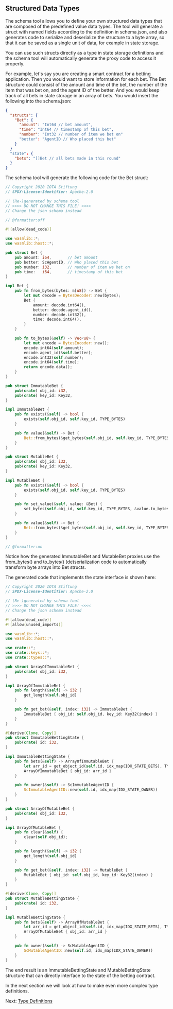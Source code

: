 ## Structured Data Types

The schema tool allows you to define your own structured data types that are composed of
the predefined value data types. The tool will generate a struct with named fields
according to the definition in schema.json, and also generates code to serialize and
deserialize the structure to a byte array, so that it can be saved as a single unit of
data, for example in state storage.

You can use such structs directly as a type in state storage definitions and the schema
tool will automatically generate the proxy code to access it properly.

For example, let's say you are creating a smart contract for a betting application. Then
you would want to store information for each bet. The Bet structure could consist of the
amount and time of the bet, the number of the item that was bet on, and the agent ID of
the better. And you would keep track of all bets in state storage in an array of bets. You
would insert the following into the schema.json:

```json
{
  "structs": {
    "Bet": {
      "amount": "Int64 // bet amount",
      "time": "Int64 // timestamp of this bet",
      "number": "Int32 // number of item we bet on"
      "better": "AgentID // Who placed this bet"
    }
  }
  "state": {
    "bets": "[]Bet // all bets made in this round"
  }
}
```

The schema tool will generate the following code for the Bet struct:

```rust
// Copyright 2020 IOTA Stiftung
// SPDX-License-Identifier: Apache-2.0

// (Re-)generated by schema tool
// >>>> DO NOT CHANGE THIS FILE! <<<<
// Change the json schema instead

// @formatter:off

#![allow(dead_code)]

use wasmlib::*;
use wasmlib::host::*;

pub struct Bet {
    pub amount: i64,       // bet amount
    pub better: ScAgentID, // Who placed this bet
    pub number: i32,       // number of item we bet on
    pub time:   i64,       // timestamp of this bet
}

impl Bet {
    pub fn from_bytes(bytes: &[u8]) -> Bet {
        let mut decode = BytesDecoder::new(bytes);
        Bet {
            amount: decode.int64(),
            better: decode.agent_id(),
            number: decode.int32(),
            time: decode.int64(),
        }
    }

    pub fn to_bytes(&self) -> Vec<u8> {
        let mut encode = BytesEncoder::new();
        encode.int64(self.amount);
        encode.agent_id(&self.better);
        encode.int32(self.number);
        encode.int64(self.time);
        return encode.data();
    }
}

pub struct ImmutableBet {
    pub(crate) obj_id: i32,
    pub(crate) key_id: Key32,
}

impl ImmutableBet {
    pub fn exists(&self) -> bool {
        exists(self.obj_id, self.key_id, TYPE_BYTES)
    }

    pub fn value(&self) -> Bet {
        Bet::from_bytes(&get_bytes(self.obj_id, self.key_id, TYPE_BYTES))
    }
}

pub struct MutableBet {
    pub(crate) obj_id: i32,
    pub(crate) key_id: Key32,
}

impl MutableBet {
    pub fn exists(&self) -> bool {
        exists(self.obj_id, self.key_id, TYPE_BYTES)
    }

    pub fn set_value(&self, value: &Bet) {
        set_bytes(self.obj_id, self.key_id, TYPE_BYTES, &value.to_bytes());
    }

    pub fn value(&self) -> Bet {
        Bet::from_bytes(&get_bytes(self.obj_id, self.key_id, TYPE_BYTES))
    }
}

// @formatter:on
```

Notice how the generated ImmutableBet and MutableBet proxies use the from_bytes() and
to_bytes() (de)serialization code to automatically transform byte arrays into Bet structs.

The generated code that implements the state interface is shown here:

```rust
// Copyright 2020 IOTA Stiftung
// SPDX-License-Identifier: Apache-2.0

// (Re-)generated by schema tool
// >>>> DO NOT CHANGE THIS FILE! <<<<
// Change the json schema instead

#![allow(dead_code)]
#![allow(unused_imports)]

use wasmlib::*;
use wasmlib::host::*;

use crate::*;
use crate::keys::*;
use crate::types::*;

pub struct ArrayOfImmutableBet {
    pub(crate) obj_id: i32,
}

impl ArrayOfImmutableBet {
    pub fn length(&self) -> i32 {
        get_length(self.obj_id)
    }

    pub fn get_bet(&self, index: i32) -> ImmutableBet {
        ImmutableBet { obj_id: self.obj_id, key_id: Key32(index) }
    }
}

#[derive(Clone, Copy)]
pub struct ImmutableBettingState {
    pub(crate) id: i32,
}

impl ImmutableBettingState {
    pub fn bets(&self) -> ArrayOfImmutableBet {
        let arr_id = get_object_id(self.id, idx_map(IDX_STATE_BETS), TYPE_ARRAY | TYPE_BYTES);
        ArrayOfImmutableBet { obj_id: arr_id }
    }

    pub fn owner(&self) -> ScImmutableAgentID {
        ScImmutableAgentID::new(self.id, idx_map(IDX_STATE_OWNER))
    }
}

pub struct ArrayOfMutableBet {
    pub(crate) obj_id: i32,
}

impl ArrayOfMutableBet {
    pub fn clear(&self) {
        clear(self.obj_id);
    }

    pub fn length(&self) -> i32 {
        get_length(self.obj_id)
    }

    pub fn get_bet(&self, index: i32) -> MutableBet {
        MutableBet { obj_id: self.obj_id, key_id: Key32(index) }
    }
}

#[derive(Clone, Copy)]
pub struct MutableBettingState {
    pub(crate) id: i32,
}

impl MutableBettingState {
    pub fn bets(&self) -> ArrayOfMutableBet {
        let arr_id = get_object_id(self.id, idx_map(IDX_STATE_BETS), TYPE_ARRAY | TYPE_BYTES);
        ArrayOfMutableBet { obj_id: arr_id }
    }

    pub fn owner(&self) -> ScMutableAgentID {
        ScMutableAgentID::new(self.id, idx_map(IDX_STATE_OWNER))
    }
}
```

The end result is an ImmutableBettingState and MutableBettingState structure that can
directly interface to the state of the betting contract.

In the next section we will look at how to make even more complex type definitions.

Next: [Type Definitions](typedefs.md)
